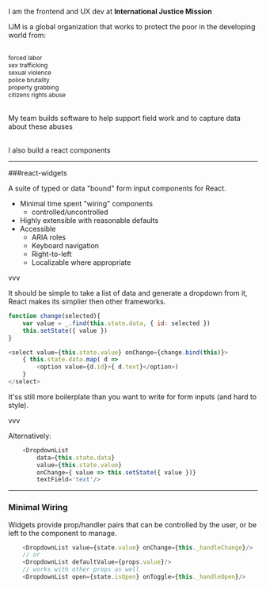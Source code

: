I am the frontend and UX dev at __International Justice Mission__

<div class="fragment">
    <p>
        IJM is a global organization that works to protect the poor in the developing world from:
    </p>
    <div class='flex center' style='font-size: 85%;margin-top: 30px;'>
         <div class='inline-item'>forced labor</div>
         <div class='inline-item'>sex trafficking</div>
         <div class='inline-item'>sexual violence</div>
         <div class='inline-item'>police brutality</div>
         <div class='inline-item'>property grabbing</div>
         <div class='inline-item'>citizens rights abuse</div>
    </div>
</div>
<br/>

My team builds software to help support field work and to capture data about these abuses <!-- .element: class="fragment" -->

<br/>
I also build a react components <!-- .element: class="fragment" -->

- - -

###react-widgets

A suite of typed or data "bound" form input components for React.

- Minimal time spent "wiring" components
    + controlled/uncontrolled
- Highly extensible with reasonable defaults
- Accessible
    + ARIA roles
    + Keyboard navigation
    + Right-to-left
    + Localizable where appropriate

vvv

It should be simple to take a list of data and generate a dropdown from it, React makes its simplier then other frameworks.

```js
function change(selected){
    var value = _.find(this.state.data, { id: selected })
    this.setState({ value })
}

<select value={this.state.value} onChange={change.bind(this)}>
    { this.state.data.map( d => 
        <option value={d.id}>{ d.text}</option>)
    }
</select>
```

It'ss still more boilerplate than you want to write for form inputs (and hard to style).

vvv

Alternatively:

```js
    <DropdownList 
        data={this.state.data} 
        value={this.state.value} 
        onChange={ value => this.setState({ value })}
        textField='text'/>
```


- - -

### Minimal Wiring

Widgets provide prop/handler pairs that can be controlled by the user, or be left to the component to manage.

```js
    <DropdownList value={state.value} onChange={this._handleChange}/>
    // or
    <DropdownList defaultValue={props.value}/>
    // works with other props as well
    <DropdownList open={state.isOpen} onToggle={this._handleOpen}/>
```






